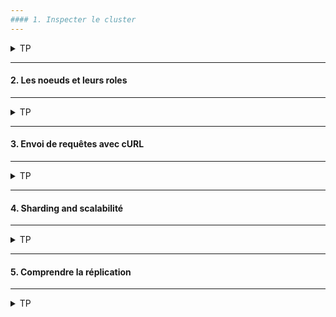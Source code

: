```yaml
---
#### 1. Inspecter le cluster
---
```

<details>
<summary>TP</summary>
  
##### :arrow_forward: Vérifier l'état de santé du cluster

```
GET /_cluster/health
```

La première partie de l'URL "_cluster" est le nom de l'API, et "health" est le nom du service appelé.

Un cluster peut avoir plusieurs status : 
* green : Tout va bien !
* yellow : Warning.
* red : Il y a un problème grave et bloquant.

<img src="https://i.ibb.co/GCnh5xd/001-Screenshot-2021-03-16-Elastic-Kibana.png" width="300">

Nous remarquons que l'état du cluster est à "green", tout va pour le mieux. :thumbsup:

##### :arrow_forward: Lister les index du cluster

```
GET /_cat/indices
```

<img src="https://i.ibb.co/SwtBfQd/002-Screenshot-2021-03-16-Elastic-Kibana.png" width="600">

- D'ou viennent tous ces index ?<br/>
Pas de panique, vous n'avez fait aucune manipulation, ce sont des index créés par Elasticsearch pour le monitoring des performances applicatives et Kibana pour les métadonnées.


</details>

---
#### 2. Les noeuds et leurs roles
---
<details>
<summary>TP</summary>
##### :arrow_forward: Lister les noeuds du cluster

```
GET /_nodes
```

![es-nodes](https://user-images.githubusercontent.com/28993140/182609797-e4487c2f-7aca-4ecf-b365-a934be5bc127.png)


##### :arrow_forward: Quizz

- Quelles colonnes sont présentes ?
- Combien de noeuds comptez-vous ?
- Quelle est l'adresse IP du Noeud ?


</details>

---
#### 3. Envoi de requêtes avec cURL
---
<details>
<summary>TP</summary>
##### :arrow_forward: Vérifier l'état de santé du cluster

```
curl -X GET "localhost:9200/_cluster/health?wait_for_status=yellow&timeout=50s&pretty"
```
Pour obtenir l'équivalent d'une requête en cURL, cliquer sur la clé à molettes en face de la requête et choisir <ins>Copy as cURL</ins>. La requête en cURL est dans le presse-papier.

<img src="https://i.ibb.co/20rGfnT/004-Screenshot-from-2021-03-16-14-36-18.png" width="400">

##### :arrow_forward: Tester une requête de recherche via cURL

La requête sous Kibana :
```
GET /.kibana/_search
{
  "query": {
    "match_all": {}
  }
}
```

Une fois transformée en cURL :
```
curl -XGET "http://b6f1bfa8b7dc41899a5ea7e7341fb961.containerhost:9244/.kibana/_search" -H "kbn-xsrf: reporting" -H "Content-Type: application/json" -d'
{
  "query": {
    "match_all": {}
  }
}'
```
  
cURL est très utile par son universalité. En effet, il peut être exécuté à partir d'une ligne de commande, d'un navigateur, ou directement à partir du code, quelque soit l'API du langage de programmation choisi. 

##### :arrow_forward: Quizz

- Sur quelle syntaxe est basée CURL ?
- Quels sont les index requêtés ici ?
- Que retourne la dernière requête ?


</details>

---
#### 4. Sharding and scalabilité
---
<details>
<summary>TP</summary>
<img src="https://i.ibb.co/S6tVg1C/005-Screenshot-from-2021-03-16-14-45-00.png" width="400">

<img src="https://i.ibb.co/m50WYWd/006-Screenshot-from-2021-03-16-14-44-05.png" width="400">

##### :arrow_forward: Lister les index du cluster

```
GET /_cat/indices?v
```

<img src="https://i.ibb.co/cht4SX4/007-Screenshot-2021-03-16-Elastic-Kibana.png" width="700">

##### :arrow_forward: Quizz

- Combien d'index comptez vous ?
- Listez les index que vous voyez.
- A quoi correspondent-ils ? 
- Pouvez-vous différencier des types d'index différents ?
- En quoi l'index est-il lié au Sharding et à la Scalabilité ?

**Il n'y a pas de formule magique pour déterminer le nombre de shards!!**<br/>
Cela dépend de plusieurs paramètres : Le nombre des noeuds, leurs capacités, le nombre d'index, leurs tailles futures, le nombre de requêtes, etc.


</details>

---
#### 5. Comprendre la réplication
---
<details>
<summary>TP</summary>
<img src="https://i.ibb.co/mFwPHXj/008-Screenshot-from-2021-03-16-15-12-14.png" width="500">

Le facteur de réplication est porté par l'index, il doit être spécifié lors de la création de celui-ci.
Par défaut le facteur de réplication est de 1, c'est à dire qu'on aura une seule copie, donc un shard primaire et un secondaire.
  
##### :arrow_forward: Creation d'un nouvel index

```
PUT /pages
```

##### :arrow_forward: Vérifier l'état de santé du cluster

```
GET /_cluster/health
```
Pourquoi l'état du cluster a viré au jaune ? :scream:

##### :arrow_forward: Lister les noeuds du cluster

```
GET /_cat/indices?v
```

Que voyez-vous de particulier ?

**Explication :** Lors de la création de l'index "pages" nous n'avons pas spécifié de facteur de réplication.  
  Donc pour Elasticsearch c'est la valeur par défaut 1.   
  Or nous n'avons qu'un seul noeud et Elasticsearch ne peut pas stocker le shard primaire et secondaire sur le même noeud. Logique.
  
  :warning: cette explication ne vaut qu'en environnement de dev linux single node.  
  en CLoud, vous avez 3 noeuds par défaut, donc cela ne devrait pas poser problème

##### :arrow_forward: Lister les shards du cluster

```
GET /_cat/shards
```

##### :arrow_forward: Quizz

- Que renvoie la dernière requête ?
- Que voyez de particulier concernant les shards du nouvelle index "pages" ?
- Comparer aux shards des autres index.
- Que faire pour éviter cela ?

**Encore une fois : Il n'y pas de formule magique pour déterminer le facteur de réplication !!**<br/>
Cela dépend du nombre de shards mais surtout de la sensibilité des données.

</details>
